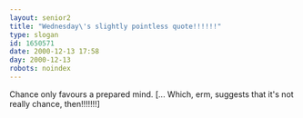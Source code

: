```yaml
---
layout: senior2
title: "Wednesday\'s slightly pointless quote!!!!!!"
type: slogan
id: 1650571
date: 2000-12-13 17:58
day: 2000-12-13
robots: noindex
---
```

Chance only favours a prepared mind. [... Which, erm, suggests that it's not really chance, then!!!!!!!]
